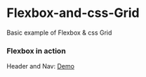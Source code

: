 # Flexbox-and-css-Grid
Basic example of Flexbox &amp; css Grid

### Flexbox in action
Header and Nav:
[Demo](http://heroku-rentacar-555.herokuapp.com/)
